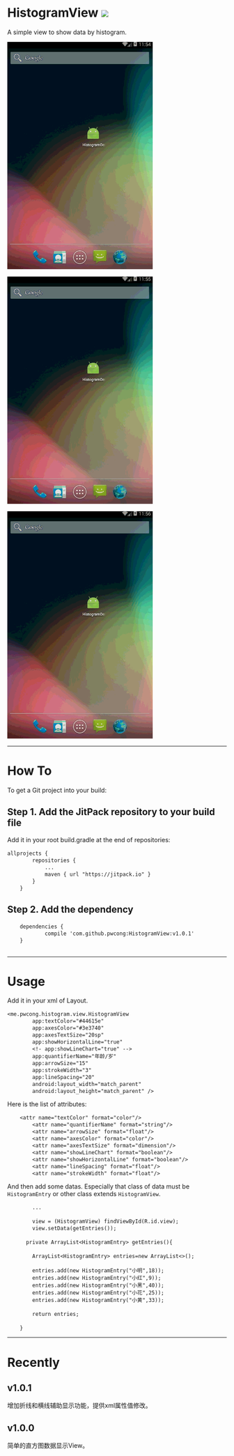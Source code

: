 # HistogramView [![](https://jitpack.io/v/pwcong/HistogramView.svg)](https://jitpack.io/#pwcong/HistogramView)

A simple view to show data by histogram.

![SnapShot1](https://github.com/pwcong/SnapShot/blob/master/HistogramView/snapshot1.gif)

![SnapShot2](https://github.com/pwcong/SnapShot/blob/master/HistogramView/snapshot2.gif)

![SnapShot3](https://github.com/pwcong/SnapShot/blob/master/HistogramView/snapshot3.gif)
*******

# How To 

To get a Git project into your build:

## Step 1. Add the JitPack repository to your build file

Add it in your root build.gradle at the end of repositories:

```	
allprojects {
		repositories {
			...
			maven { url "https://jitpack.io" }
		}
	}

```

## Step 2. Add the dependency
```
	dependencies {
	        compile 'com.github.pwcong:HistogramView:v1.0.1'
	}
	
```

*******

# Usage

Add it in your xml of Layout.

```
<me.pwcong.histogram.view.HistogramView
        app:textColor="#44615e"
        app:axesColor="#3e3740"
        app:axesTextSize="20sp"
        app:showHorizontalLine="true"
        <!- app:showLineChart="true" -->
        app:quantifierName="年龄/岁"
        app:arrowSize="15"
        app:strokeWidth="3"
        app:lineSpacing="20"
        android:layout_width="match_parent"
        android:layout_height="match_parent" />
```

Here is the list of attributes:

```
	<attr name="textColor" format="color"/>
        <attr name="quantifierName" format="string"/>
        <attr name="arrowSize" format="float"/>
        <attr name="axesColor" format="color"/>
        <attr name="axesTextSize" format="dimension"/>
        <attr name="showLineChart" format="boolean"/>
        <attr name="showHorizontalLine" format="boolean"/>
        <attr name="lineSpacing" format="float"/>
        <attr name="strokeWidth" format="float"/>

```


And then add some datas. Especially that class of data must be `HistogramEntry` or other class extends `HistogramView`.

```
        ...
        
        view = (HistogramView) findViewById(R.id.view);
        view.setData(getEntries());
  
      private ArrayList<HistogramEntry> getEntries(){

        ArrayList<HistogramEntry> entries=new ArrayList<>();

        entries.add(new HistogramEntry("小明",18));
        entries.add(new HistogramEntry("小红",9));
        entries.add(new HistogramEntry("小黑",40));
        entries.add(new HistogramEntry("小花",25));
        entries.add(new HistogramEntry("小黄",33));

        return entries;

    }

```

*******

# Recently

## v1.0.1
增加折线和横线辅助显示功能，提供xml属性值修改。

## v1.0.0
简单的直方图数据显示View。




